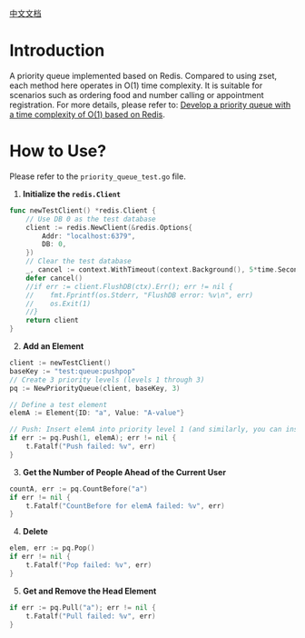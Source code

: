 [中文文档](./README_CN.md)
# Introduction
A priority queue implemented based on Redis. Compared to using zset, each method here operates in O(1) time complexity. It is suitable for scenarios such as ordering food and number calling or appointment registration. For more details, please refer to: [Develop a priority queue with a time complexity of O(1) based on Redis](https://juejin.cn/post/7468245032812167204).

# How to Use?
Please refer to the `priority_queue_test.go` file.

1. **Initialize the `redis.Client`**

```go
func newTestClient() *redis.Client {
    // Use DB 0 as the test database
    client := redis.NewClient(&redis.Options{
        Addr: "localhost:6379",
        DB: 0,
    })
    // Clear the test database
    _, cancel := context.WithTimeout(context.Background(), 5*time.Second)
    defer cancel()
    //if err := client.FlushDB(ctx).Err(); err != nil {
    //    fmt.Fprintf(os.Stderr, "FlushDB error: %v\n", err)
    //    os.Exit(1)
    //}
    return client
}
```

2. **Add an Element**

```go
client := newTestClient()
baseKey := "test:queue:pushpop"
// Create 3 priority levels (levels 1 through 3)
pq := NewPriorityQueue(client, baseKey, 3)

// Define a test element
elemA := Element{ID: "a", Value: "A-value"}

// Push: Insert elemA into priority level 1 (and similarly, you can insert other elements like elemB or elemC into different levels)
if err := pq.Push(1, elemA); err != nil {
    t.Fatalf("Push failed: %v", err)
}
```

3. **Get the Number of People Ahead of the Current User**

```go
countA, err := pq.CountBefore("a")
if err != nil {
    t.Fatalf("CountBefore for elemA failed: %v", err)
}
```

4. **Delete**

```go
elem, err := pq.Pop()
if err != nil {
    t.Fatalf("Pop failed: %v", err)
}
```

5. **Get and Remove the Head Element**

```go
if err := pq.Pull("a"); err != nil {
    t.Fatalf("Pull failed: %v", err)
}
```